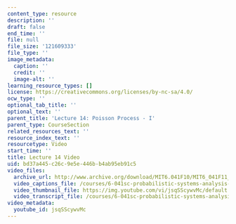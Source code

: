```yaml
---
content_type: resource
description: ''
draft: false
end_time: ''
file: null
file_size: '121609333'
file_type: ''
image_metadata:
  caption: ''
  credit: ''
  image-alt: ''
learning_resource_types: []
license: https://creativecommons.org/licenses/by-nc-sa/4.0/
ocw_type: ''
optional_tab_title: ''
optional_text: ''
parent_title: 'Lecture 14: Poisson Process - I'
parent_type: CourseSection
related_resources_text: ''
resource_index_text: ''
resourcetype: Video
start_time: ''
title: Lecture 14 Video
uid: bd37a445-c26c-9e5e-446b-b4ab95eb91c5
video_files:
  archive_url: http://www.archive.org/download/MIT6.041F10/MIT6_041F11_lec14_300k.mp4
  video_captions_file: /courses/6-041sc-probabilistic-systems-analysis-and-applied-probability-fall-2013/jsqSScywvMc_captions.webvtt
  video_thumbnail_file: https://img.youtube.com/vi/jsqSScywvMc/default.jpg
  video_transcript_file: /courses/6-041sc-probabilistic-systems-analysis-and-applied-probability-fall-2013/jsqSScywvMc_transcript.pdf
video_metadata:
  youtube_id: jsqSScywvMc
---
```

